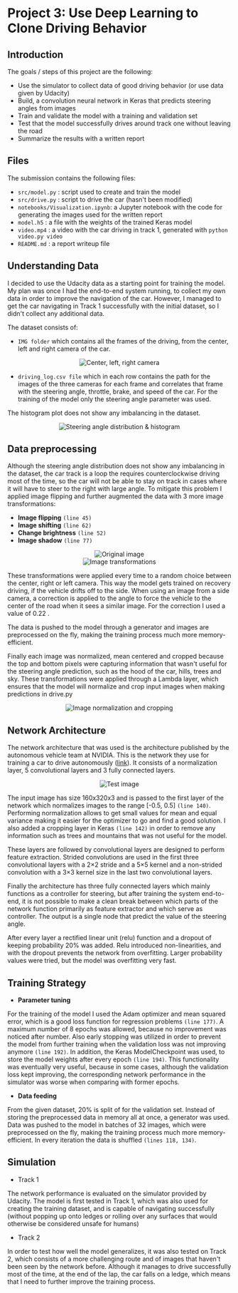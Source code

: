 # Project 3: Use Deep Learning to Clone Driving Behavior

## Introduction

The goals / steps of this project are the following:
* Use the simulator to collect data of good driving behavior (or use data given by Udacity)
* Build, a convolution neural network in Keras that predicts steering angles from images
* Train and validate the model with a training and validation set
* Test that the model successfully drives around track one without leaving the road
* Summarize the results with a written report

## Files

The submission contains the following files:
* `src/model.py` : script used to create and train the model
* `src/drive.py` : script to drive the car (hasn't been modified)
* `notebooks/Visualization.ipynb`: a Jupyter notebook with the code for generating the images used for the written report
* `model.h5` : a file with the weights of the trained Keras model
* `video.mp4` : a video with the car driving in track 1, generated with `python video.py video`
* `README.md` : a report writeup file

## Understanding Data

I decided to use the Udacity data as a starting point for training the model. My plan was once I had the end-to-end system running, to collect my own data in order to improve the navigation of the car. However, I managed to get the car navigating in Track 1 successfully with the initial dataset, so I didn't collect any additional data.

The dataset consists of:
- `IMG folder` which contains all the frames of the driving, from the center, left and right camera of the car.

<div style="text-align:center"><img src ="images/crl.png" alt="Center, left, right camera"/></div>

- `driving_log.csv file` which in each row contains the path for the images of the three cameras for each frame and correlates that frame with the steering angle, throttle, brake, and speed of the car. For the training of the model only the steering angle parameter was used.

The histogram plot does not show any imbalancing in the dataset.

<div style="text-align:center"><img src ="images/angle_distribution.png" alt="Steering angle distribution & histogram"/></div>

## Data preprocessing

Although the steering angle distribution does not show any imbalancing in the dataset, the car track is a loop the requires counterclockwise driving most of the time, so the car will not be able to stay on track in cases where it will have to steer to the right with large angle.
To mitigate this problem I applied image flipping and further augmented the data with 3 more image transformations:

- **Image flipping** `(line 45)`
- **Image shifting** `(line 62)`
- **Change brightness** `(line 52)`
- **Image shadow** `(line 77)`

<div style="text-align:center"><img src ="images/original.png" alt="Original image"/></div>

<div style="text-align:center"><img src ="images/transformations.png" alt="Image transformations"/></div>

These transformations were applied every time to a random choice between the center, right or left camera. This way the model gets trained on recovery driving, if the vehicle drifts off to the side. When using an image from a side camera, a correction is applied to the angle to force the vehicle to the center of the road when it sees a similar image. For the correction I used a value of 0.22 .

The data is pushed to the model through a generator and images are preprocessed on the fly, making the training process much more memory-efficient.

Finally each image was normalized, mean centered and cropped because the top and bottom pixels were capturing information that wasn't useful for the steering angle prediction, such as the hood of the car, hills, trees and sky. These transformations were applied through a Lambda layer, which ensures that the model will normalize and crop input images when making predictions in drive.py

<div style="text-align:center"><img src ="images/crop.png" alt="Image normalization and cropping"/></div>

## Network Architecture

The network architecture that was used is the architecture published by the autonomous vehicle team at NVIDIA. This is the network they use for training a car to drive autonomously ([link](http://images.nvidia.com/content/tegra/automotive/images/2016/solutions/pdf/end-to-end-dl-using-px.pdf)). It consists of a normalization layer, 5 convolutional layers and 3 fully connected layers.

<div style="text-align:center"><img src ="images/model.png" alt="Test image"/></div>

The input image has size 160x320x3 and is passed to the first layer of the network which normalizes images to the range [-0.5, 0.5] `(line 140)`. Performing normalization allows to get small values for mean and equal variance making it easier for the optimizer to go and find a good solution. I also added a cropping layer in Keras `(line 142)` in order to remove any information such as trees and mountains that was not useful for the model.

These layers are followed by convolutional layers are designed to perform feature extraction. Strided convolutions are used in the first three convolutional layers with a 2×2 stride and a 5×5 kernel and a non-strided convolution with a 3×3 kernel size in the last two convolutional layers.

Finally the architecture has three fully connected layers which mainly functions as a controller for steering, but after training the system end-to-end, it is not possible to make a clean break between which parts of the network function primarily as feature extractor and which serve as controller. The output is a single node that predict the value of the steering angle.

After every layer a rectified linear unit (relu) function and a dropout of keeping probability 20% was added. Relu introduced non-linearities, and with the dropout prevents the network from overfitting. Larger probability values were tried, but the model was overfitting very fast.


## Training Strategy

- **Parameter tuning**

For the training of the model I used the Adam optimizer and mean squared error, which is a good loss function for regression problems `(line 177)`. A maximum number of 8 epochs was allowed, because no improvement was noticed after number. Also early stopping was utilized in order to prevent the model from further training when the validation loss was not improving anymore `(line 192)`. In addition, the Keras ModelCheckpoint was used, to store the model weights after every epoch `(line 194)`. This functionality was eventually very useful, because in some cases, although the validation loss kept improving, the corresponding network performance in the simulator was worse when comparing with former epochs.

- **Data feeding**

From the given dataset, 20% is split of for the validation set. Instead of storing the preprocessed data in memory all at once, a generator was used. Data was pushed to the model in batches of 32 images, which were preprocessed on the fly, making the training process much more memory-efficient. In every iteration the data is shuffled `(lines 118, 134)`.


## Simulation

- Track 1

The network performance is evaluated on the simulator provided by Udacity. The model is first tested in Track 1, which was also used for creating the training dataset, and is capable of navigating successfully (without popping up onto ledges or rolling over any surfaces that would otherwise be considered unsafe for humans)

- Track 2

In order to test how well the model generalizes, it was also tested on Track 2, which consists of a more challenging route and of images that haven't been seen by the network before. Although it manages to drive successfully most of the time, at the end of the lap, the car falls on a ledge, which means that I need to further improve the training process.
